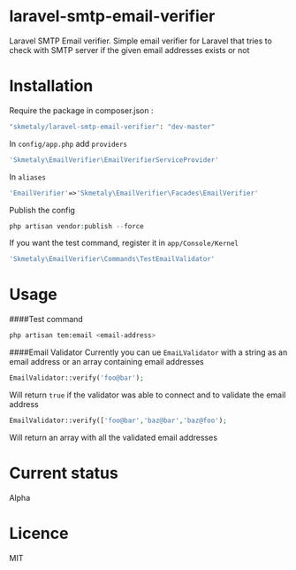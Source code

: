 # laravel-smtp-email-verifier
Laravel SMTP Email verifier. Simple email verifier for Laravel that tries to check with SMTP server if the given email addresses exists or not

# Installation

Require the package in composer.json : 
```bash
"skmetaly/laravel-smtp-email-verifier": "dev-master"
```
In ```config/app.php``` add ```providers```
```php
'Skmetaly\EmailVerifier\EmailVerifierServiceProvider'
```
In ```aliases```
```php
'EmailVerifier'=>'Skmetaly\EmailVerifier\Facades\EmailVerifier'
```
Publish the config
```php
php artisan vendor:publish --force
```
If you want the test command, register it in ```app/Console/Kernel```
```php
'Skmetaly\EmailVerifier\Commands\TestEmailValidator'
```

# Usage
####Test command
```bash
php artisan tem:email <email-address>
```
####Email Validator
Currently you can ue ```EmaiLValidator```  with a string as an email address or an array containing email addresses
```php
EmailValidator::verify('foo@bar');
```
Will return ```true``` if the validator was able to connect and to validate the email address 
```php
EmailValidator::verify(['foo@bar','baz@bar','baz@foo');
```
Will return an array with all the validated email addresses

# Current status
Alpha

# Licence
MIT